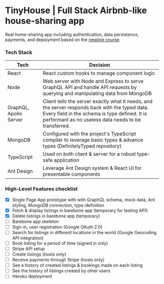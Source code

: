 # TinyHouse | Full Stack Airbnb-like house-sharing app

Real home-sharing app including authentication, data persistence, payments, and deployment based on the [newline course](https://www.newline.co/tinyhouse).

### Tech Stack

| Tech                   | Decision                                                                                                                                                                                                 |
| ---------------------- | -------------------------------------------------------------------------------------------------------------------------------------------------------------------------------------------------------- |
| React                  | React custom hooks to manage component logic                                                                                                                                                             |
| Node                   | Web server with Node and Express to serve GraphQL API and handle API requests by querying and manipulating data from MongoDB                                                                             |
| GraphQL, Apollo Server | Client tells the server exactly what it needs, and the server responds back with the typed data. Every field in the schema is type defined. It is performant as no useless data needs to be transferred. |
| MongoDB                | Configured with the project's TypeScript compiler to leverage basic types & advance types (DefinitelyTyped repository)                                                                                   |
| TypeScript             | Used on both client & server for a robust type-safe application                                                                                                                                          |
| Ant Design             | Leverage Ant Design system & React UI for presentable components                                                                                                                                         |

### High-Level Features checklist

- [x] Single Page App prototype with with GraphQL schema, mock data, Ant styling, MongoDB connection, type-definition
- [x] Fetch & display listings in barebone app (temporary for testing AP))
- [x] Delete listings in barebone app (temporary)
- [ ] Barebone app skeleton
- [ ] Sign-in, user registration (Google OAuth 2.0)
- [ ] Search for listings in different locations in the world (Google Geocoding API integration)
- [ ] Book listing for a period of time (signed in only)
- [ ] Stripe API setup
- [ ] Create listings (hosts only)
- [ ] Receive payments through Stripe (hosts only)
- [ ] See a history of created listings & bookings made on each listing
- [ ] See the history of listings created by other users
- [ ] Heroku deployment
